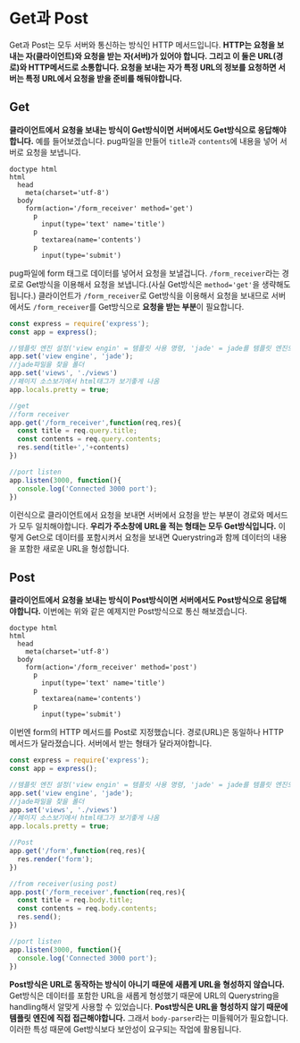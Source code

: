 # Get과 Post

Get과 Post는 모두 서버와 통신하는 방식인 HTTP 메서드입니다. **HTTP는 요청을 보내는 자(클라이언트)와 요청을 받는 자(서버)가 있어야 합니다. 그리고 이 둘은 URL(경로)와 HTTP메서드로 소통합니다. 요청을 보내는 자가 특정 URL의 정보를 요청하면 서버는 특정 URL에서 요청을 받을 준비를 해둬야합니다.**

## Get

**클라이언트에서 요청을 보내는 방식이 Get방식이면 서버에서도 Get방식으로 응답해야합니다.** 예를 들어보겠습니다. pug파일을 만들어 `title`과 `contents`에 내용을 넣어 서버로 요청을 보냅니다.

```jade
doctype html
html
  head
    meta(charset='utf-8')
  body
    form(action='/form_receiver' method='get')
      p
        input(type='text' name='title')
      p
        textarea(name='contents')
      p
        input(type='submit')
```

pug파일에 form 태그로 데이터를 넣어서 요청을 보낼겁니다. `/form_receiver`라는 경로로 Get방식을 이용해서 요청을 보냅니다.(사실 Get방식은 `method='get'`을 생략해도 됩니다.) 클라이언트가 `/form_receiver`로 Get방식을 이용해서 요청을 보내므로 서버에서도 `/form_receiver`를 Get방식으로 **요청을 받는 부분**이 필요합니다.

```javascript
const express = require('express');
const app = express();

//템플릿 엔진 설정('view engin' = 템플릿 사용 명령, 'jade' = jade를 템플릿 엔진으로 사용)
app.set('view engine', 'jade');
//jade파일을 찾을 폴더
app.set('views', './views')
//페이지 소스보기에서 html태그가 보기좋게 나옴
app.locals.pretty = true;

//get
//form receiver
app.get('/form_receiver',function(req,res){
  const title = req.query.title;
  const contents = req.query.contents;
  res.send(title+','+contents)
})

//port listen
app.listen(3000, function(){
  console.log('Connected 3000 port');
})
```

이런식으로 클라이언트에서 요청을 보내면 서버에서 요청을 받는 부분이 경로와 메서드가 모두 일치해야합니다. **우리가 주소창에 URL을 적는 형태는 모두 Get방식입니다.** 이렇게 Get으로 데이터를 포함시켜서 요청을 보내면 Querystring과 함께 데이터의 내용을 포함한 새로운 URL을 형성합니다.

## Post

**클라이언트에서 요청을 보내는 방식이 Post방식이면 서버에서도 Post방식으로 응답해야합니다.** 이번에는 위와 같은 예제지만 Post방식으로 통신 해보겠습니다.

```jade
doctype html
html
  head
    meta(charset='utf-8')
  body
    form(action='/form_receiver' method='post')
      p
        input(type='text' name='title')
      p
        textarea(name='contents')
      p
        input(type='submit')
```

이번엔 form의 HTTP 메서드를 Post로 지정했습니다. 경로(URL)은 동일하나 HTTP 메서드가 달라졌습니다. 서버에서 받는 형태가 달라져야합니다.

```javascript
const express = require('express');
const app = express();

//템플릿 엔진 설정('view engin' = 템플릿 사용 명령, 'jade' = jade를 템플릿 엔진으로 사용)
app.set('view engine', 'jade');
//jade파일을 찾을 폴더
app.set('views', './views')
//페이지 소스보기에서 html태그가 보기좋게 나옴
app.locals.pretty = true;

//Post
app.get('/form',function(req,res){
  res.render('form');  
})

//from receiver(using post)
app.post('/form_receiver',function(req,res){
  const title = req.body.title;
  const contents = req.body.contents;
  res.send();
})

//port listen
app.listen(3000, function(){
  console.log('Connected 3000 port');
})
```

**Post방식은 URL로 동작하는 방식이 아니기 때문에 새롭게 URL을 형성하지 않습니다.** Get방식은 데이터를 포함한 URL을 새롭게 형성했기 때문에 URL의 Querystring을 handling해서 알맞게 사용할 수 있었습니다. **Post방식은 URL을 형성하지 않기 때문에 템플릿 엔진에 직접 접근해야합니다.** 그래서 `body-parser`라는 미들웨어가 필요합니다. 이러한 특성 때문에 Get방식보다 보안성이 요구되는 작업에 활용됩니다. 